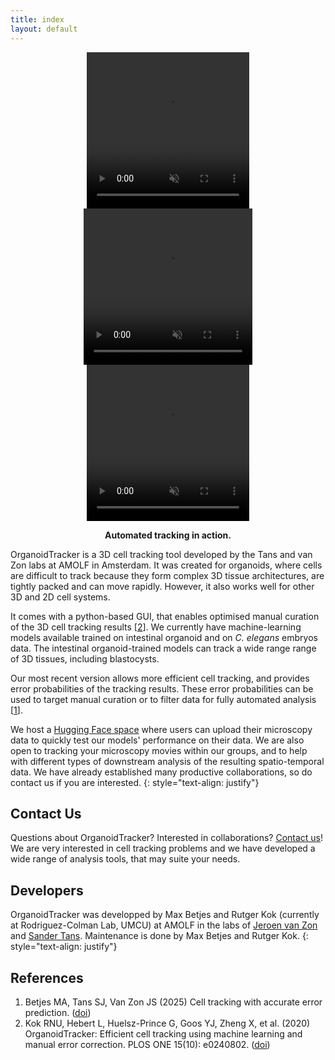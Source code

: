 ```yaml
---
title: index
layout: default
---
```


<p align="center">
 <video width="260" height="250" controls autoplay muted loop>
  <source src="includes/movies/SV2_Organoid_3D_bottom_view.mp4" type="video/mp4">
   Your browser does not support the video tag.
  </video> 
  <video width="270" height="250" controls autoplay muted loop>
   <source src="includes/movies/SV1_Organoid_single_plane.mp4" type="video/mp4">
   Your browser does not support the video tag.
 </video> 
 <video width="260" height="250" controls autoplay muted loop>
   <source src="includes/movies/SV9_c_Elegans.mp4" type="video/mp4">
   Your browser does not support the video tag.
 </video> 
</p>

<p align="center">
    <b>Automated tracking in action.</b>
</p>

OrganoidTracker is a 3D cell tracking tool developed by the Tans and van Zon labs at AMOLF in Amsterdam. It was created for organoids, where cells are difficult to track because they form complex 3D tissue architectures, are tightly packed and can move rapidly. However, it also works well for other 3D and 2D cell systems.

It comes with a python-based GUI, that enables optimised manual curation of the 3D cell tracking results \[[2](#references)\]. We currently have machine-learning models available trained on intestinal organoid and on <em> C. elegans</em> embryos data. The intestinal organoid-trained models can track a wide range range of 3D tissues, including blastocysts. 

Our most recent version allows more efficient cell tracking, and provides error probabilities of the tracking results. These error probabilities can be used to target manual curation or to filter data for fully automated analysis \[[1](#references)\]. 

We host a [Hugging Face space]({{site.hugging_face_website}}) where users can upload their microscopy data to quickly test our models' performance on their data. We are also open to tracking your microscopy movies within our groups, and to help with different types of downstream analysis of the resulting spatio-temporal data. We have already established many productive collaborations, so do contact us if you are interested.
{: style="text-align: justify"}

## Contact Us
Questions about OrganoidTracker? Interested in collaborations? [Contact us]({{site.jeroen_website}})! We are very interested in cell tracking problems and we have developed a wide range of analysis tools, that may suite your needs.  

## Developers
OrganoidTracker was developped by Max Betjes and Rutger Kok (currently at Rodriguez-Colman Lab, UMCU) at AMOLF in the labs of [Jeroen van Zon]({{site.jeroen_website}}) and [Sander Tans]({{site.sander_website}}). Maintenance is done by Max Betjes and Rutger Kok.
{: style="text-align: justify"}

## References
1. Betjes MA, Tans SJ, Van Zon JS (2025) Cell tracking with accurate error prediction. ([doi]({{site.paper}}))
2. Kok RNU, Hebert L, Huelsz-Prince G, Goos YJ, Zheng X, et al. (2020) OrganoidTracker: Efficient cell tracking using machine learning and manual error correction. PLOS ONE 15(10): e0240802. ([doi](https://doi.org/10.1371/journal.pone.0240802))


